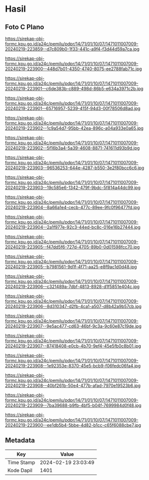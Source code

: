 # Hasil

## Foto C Plano

https://sirekap-obj-formc.kpu.go.id/a24c/pemilu/pdpr/14/71/01/10/07/1471011007009-20240219-223859--d7c809b0-1f33-441c-a9f4-f3d44d59a7ca.jpg

https://sirekap-obj-formc.kpu.go.id/a24c/pemilu/pdpr/14/71/01/10/07/1471011007009-20240219-223900--448d7b01-4350-4740-8075-ee2788fab71c.jpg

https://sirekap-obj-formc.kpu.go.id/a24c/pemilu/pdpr/14/71/01/10/07/1471011007009-20240219-223901--c6de383b-c889-498d-86b5-e634a3971c2b.jpg

https://sirekap-obj-formc.kpu.go.id/a24c/pemilu/pdpr/14/71/01/10/07/1471011007009-20240219-223901--65716957-5239-415f-94d3-00f78506d8ad.jpg

https://sirekap-obj-formc.kpu.go.id/a24c/pemilu/pdpr/14/71/01/10/07/1471011007009-20240219-223902--1c9a54d7-95bb-42ea-896c-a04a933e0a65.jpg

https://sirekap-obj-formc.kpu.go.id/a24c/pemilu/pdpr/14/71/01/10/07/1471011007009-20240219-223902--5f16b3a4-5a39-4608-8871-741611d93b9d.jpg

https://sirekap-obj-formc.kpu.go.id/a24c/pemilu/pdpr/14/71/01/10/07/1471011007009-20240219-223903--96536253-644e-4287-b550-3e2f80bcc6c6.jpg

https://sirekap-obj-formc.kpu.go.id/a24c/pemilu/pdpr/14/71/01/10/07/1471011007009-20240219-223903--19c585e6-1342-479f-9bdc-5f814a44dc99.jpg

https://sirekap-obj-formc.kpu.go.id/a24c/pemilu/pdpr/14/71/01/10/07/1471011007009-20240219-223904--8a66a1e4-cecb-477c-89ee-9fc0f96477fd.jpg

https://sirekap-obj-formc.kpu.go.id/a24c/pemilu/pdpr/14/71/01/10/07/1471011007009-20240219-223904--2a1f977e-92c3-44ed-bc8c-016e16b27444.jpg

https://sirekap-obj-formc.kpu.go.id/a24c/pemilu/pdpr/14/71/01/10/07/1471011007009-20240219-223905--f47dd5f6-727d-4705-89b0-0d01598fcc70.jpg

https://sirekap-obj-formc.kpu.go.id/a24c/pemilu/pdpr/14/71/01/10/07/1471011007009-20240219-223905--b7981561-9d1f-4f71-aa25-e8f9ac1d0d48.jpg

https://sirekap-obj-formc.kpu.go.id/a24c/pemilu/pdpr/14/71/01/10/07/1471011007009-20240219-223906--c321489a-7dbf-4813-8928-d1f5851e404c.jpg

https://sirekap-obj-formc.kpu.go.id/a24c/pemilu/pdpr/14/71/01/10/07/1471011007009-20240219-223906--8d310347-d2fb-4ca1-a507-d8b42a9b57cb.jpg

https://sirekap-obj-formc.kpu.go.id/a24c/pemilu/pdpr/14/71/01/10/07/1471011007009-20240219-223907--9e5ac477-cd63-46bf-9c3a-9c60e87c19de.jpg

https://sirekap-obj-formc.kpu.go.id/a24c/pemilu/pdpr/14/71/01/10/07/1471011007009-20240219-223907--87418408-e0cb-4b70-9ef4-45e5fb0c8b01.jpg

https://sirekap-obj-formc.kpu.go.id/a24c/pemilu/pdpr/14/71/01/10/07/1471011007009-20240219-223908--1e92353e-8370-45e5-bcb9-f06fedc06fa4.jpg

https://sirekap-obj-formc.kpu.go.id/a24c/pemilu/pdpr/14/71/01/10/07/1471011007009-20240219-223908--40bf261b-50e4-477b-afad-7970e19523b6.jpg

https://sirekap-obj-formc.kpu.go.id/a24c/pemilu/pdpr/14/71/01/10/07/1471011007009-20240219-223909--7ba39688-b9fb-4bf5-b04f-7699984d0f48.jpg

https://sirekap-obj-formc.kpu.go.id/a24c/pemilu/pdpr/14/71/01/10/07/1471011007009-20240219-223900--ee1db5b4-5bbe-4d82-b1cc-c65f6088cbe7.jpg


## Metadata

| Key        | Value               |
| ---------- | ------------------- |
| Time Stamp | 2024-02-19 23:03:49 |
| Kode Dapil | 1401                |



